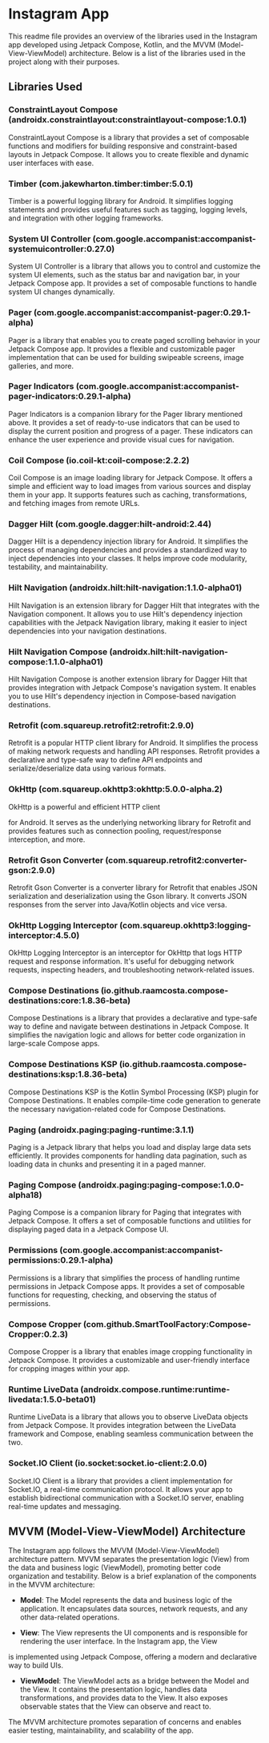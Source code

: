 # Instagram App

This readme file provides an overview of the libraries used in the Instagram app developed using Jetpack Compose, Kotlin, and the MVVM (Model-View-ViewModel) architecture. Below is a list of the libraries used in the project along with their purposes.

## Libraries Used

### ConstraintLayout Compose (androidx.constraintlayout:constraintlayout-compose:1.0.1)
ConstraintLayout Compose is a library that provides a set of composable functions and modifiers for building responsive and constraint-based layouts in Jetpack Compose. It allows you to create flexible and dynamic user interfaces with ease.

### Timber (com.jakewharton.timber:timber:5.0.1)
Timber is a powerful logging library for Android. It simplifies logging statements and provides useful features such as tagging, logging levels, and integration with other logging frameworks.

### System UI Controller (com.google.accompanist:accompanist-systemuicontroller:0.27.0)
System UI Controller is a library that allows you to control and customize the system UI elements, such as the status bar and navigation bar, in your Jetpack Compose app. It provides a set of composable functions to handle system UI changes dynamically.

### Pager (com.google.accompanist:accompanist-pager:0.29.1-alpha)
Pager is a library that enables you to create paged scrolling behavior in your Jetpack Compose app. It provides a flexible and customizable pager implementation that can be used for building swipeable screens, image galleries, and more.

### Pager Indicators (com.google.accompanist:accompanist-pager-indicators:0.29.1-alpha)
Pager Indicators is a companion library for the Pager library mentioned above. It provides a set of ready-to-use indicators that can be used to display the current position and progress of a pager. These indicators can enhance the user experience and provide visual cues for navigation.

### Coil Compose (io.coil-kt:coil-compose:2.2.2)
Coil Compose is an image loading library for Jetpack Compose. It offers a simple and efficient way to load images from various sources and display them in your app. It supports features such as caching, transformations, and fetching images from remote URLs.

### Dagger Hilt (com.google.dagger:hilt-android:2.44)
Dagger Hilt is a dependency injection library for Android. It simplifies the process of managing dependencies and provides a standardized way to inject dependencies into your classes. It helps improve code modularity, testability, and maintainability.

### Hilt Navigation (androidx.hilt:hilt-navigation:1.1.0-alpha01)
Hilt Navigation is an extension library for Dagger Hilt that integrates with the Navigation component. It allows you to use Hilt's dependency injection capabilities with the Jetpack Navigation library, making it easier to inject dependencies into your navigation destinations.

### Hilt Navigation Compose (androidx.hilt:hilt-navigation-compose:1.1.0-alpha01)
Hilt Navigation Compose is another extension library for Dagger Hilt that provides integration with Jetpack Compose's navigation system. It enables you to use Hilt's dependency injection in Compose-based navigation destinations.

### Retrofit (com.squareup.retrofit2:retrofit:2.9.0)
Retrofit is a popular HTTP client library for Android. It simplifies the process of making network requests and handling API responses. Retrofit provides a declarative and type-safe way to define API endpoints and serialize/deserialize data using various formats.

### OkHttp (com.squareup.okhttp3:okhttp:5.0.0-alpha.2)
OkHttp is a powerful and efficient HTTP client

 for Android. It serves as the underlying networking library for Retrofit and provides features such as connection pooling, request/response interception, and more.

### Retrofit Gson Converter (com.squareup.retrofit2:converter-gson:2.9.0)
Retrofit Gson Converter is a converter library for Retrofit that enables JSON serialization and deserialization using the Gson library. It converts JSON responses from the server into Java/Kotlin objects and vice versa.

### OkHttp Logging Interceptor (com.squareup.okhttp3:logging-interceptor:4.5.0)
OkHttp Logging Interceptor is an interceptor for OkHttp that logs HTTP request and response information. It's useful for debugging network requests, inspecting headers, and troubleshooting network-related issues.

### Compose Destinations (io.github.raamcosta.compose-destinations:core:1.8.36-beta)
Compose Destinations is a library that provides a declarative and type-safe way to define and navigate between destinations in Jetpack Compose. It simplifies the navigation logic and allows for better code organization in large-scale Compose apps.

### Compose Destinations KSP (io.github.raamcosta.compose-destinations:ksp:1.8.36-beta)
Compose Destinations KSP is the Kotlin Symbol Processing (KSP) plugin for Compose Destinations. It enables compile-time code generation to generate the necessary navigation-related code for Compose Destinations.

### Paging (androidx.paging:paging-runtime:3.1.1)
Paging is a Jetpack library that helps you load and display large data sets efficiently. It provides components for handling data pagination, such as loading data in chunks and presenting it in a paged manner.

### Paging Compose (androidx.paging:paging-compose:1.0.0-alpha18)
Paging Compose is a companion library for Paging that integrates with Jetpack Compose. It offers a set of composable functions and utilities for displaying paged data in a Jetpack Compose UI.

### Permissions (com.google.accompanist:accompanist-permissions:0.29.1-alpha)
Permissions is a library that simplifies the process of handling runtime permissions in Jetpack Compose apps. It provides a set of composable functions for requesting, checking, and observing the status of permissions.

### Compose Cropper (com.github.SmartToolFactory:Compose-Cropper:0.2.3)
Compose Cropper is a library that enables image cropping functionality in Jetpack Compose. It provides a customizable and user-friendly interface for cropping images within your app.

### Runtime LiveData (androidx.compose.runtime:runtime-livedata:1.5.0-beta01)
Runtime LiveData is a library that allows you to observe LiveData objects from Jetpack Compose. It provides integration between the LiveData framework and Compose, enabling seamless communication between the two.

### Socket.IO Client (io.socket:socket.io-client:2.0.0)
Socket.IO Client is a library that provides a client implementation for Socket.IO, a real-time communication protocol. It allows your app to establish bidirectional communication with a Socket.IO server, enabling real-time updates and messaging.

## MVVM (Model-View-ViewModel) Architecture

The Instagram app follows the MVVM (Model-View-ViewModel) architecture pattern. MVVM separates the presentation logic (View) from the data and business logic (ViewModel), promoting better code organization and testability. Below is a brief explanation of the components in the MVVM architecture:

- **Model**: The Model represents the data and business logic of the application. It encapsulates data sources, network requests, and any other data-related operations.

- **View**: The View represents the UI components and is responsible for rendering the user interface. In the Instagram app, the View

 is implemented using Jetpack Compose, offering a modern and declarative way to build UIs.

- **ViewModel**: The ViewModel acts as a bridge between the Model and the View. It contains the presentation logic, handles data transformations, and provides data to the View. It also exposes observable states that the View can observe and react to.

The MVVM architecture promotes separation of concerns and enables easier testing, maintainability, and scalability of the app.
